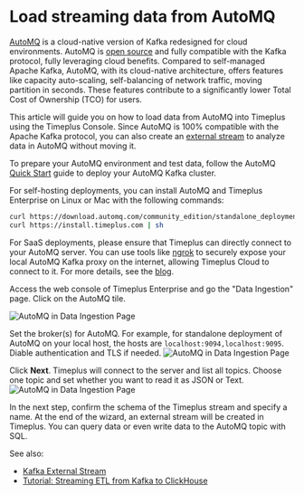 # Load streaming data from AutoMQ

[AutoMQ](https://docs.automq.com/automq/what-is-automq/overview) is a cloud-native version of Kafka redesigned for cloud environments. AutoMQ is [open source](https://github.com/AutoMQ/automq) and fully compatible with the Kafka protocol, fully leveraging cloud benefits. Compared to self-managed Apache Kafka, AutoMQ, with its cloud-native architecture, offers features like capacity auto-scaling, self-balancing of network traffic, moving partition in seconds. These features contribute to a significantly lower Total Cost of Ownership (TCO) for users.

This article will guide you on how to load data from AutoMQ into Timeplus using the Timeplus Console. Since AutoMQ is 100% compatible with the Apache Kafka protocol, you can also create an [external stream](external-stream) to analyze data in AutoMQ without moving it.

To prepare your AutoMQ environment and test data, follow the AutoMQ [Quick Start](https://docs.automq.com/automq/getting-started) guide to deploy your AutoMQ Kafka cluster.

For self-hosting deployments, you can install AutoMQ and Timeplus Enterprise on Linux or Mac with the following commands:

```bash
curl https://download.automq.com/community_edition/standalone_deployment/install_run.sh | bash
curl https://install.timeplus.com | sh
```

For SaaS deployments, please ensure that Timeplus can directly connect to your AutoMQ server. You can use tools like [ngrok](https://ngrok.com/) to securely expose your local AutoMQ Kafka proxy on the internet, allowing Timeplus Cloud to connect to it. For more details, see the [blog](https://www.timeplus.com/post/timeplus-cloud-with-ngrok).

Access the web console of Timeplus Enterprise and go the "Data Ingestion" page. Click on the AutoMQ tile.

![AutoMQ in Data Ingestion Page](/img/automq_tile.png)

Set the broker(s) for AutoMQ. For example, for standalone deployment of AutoMQ on your local host, the hosts are `localhost:9094,localhost:9095`. Diable authentication and TLS if needed.
![AutoMQ in Data Ingestion Page](/img/automq_broker.png)

Click **Next**. Timeplus will connect to the server and list all topics. Choose one topic and set whether you want to read it as JSON or Text.
![AutoMQ in Data Ingestion Page](/img/automq_topic.png)

In the next step, confirm the schema of the Timeplus stream and specify a name. At the end of the wizard, an external stream will be created in Timeplus. You can query data or even write data to the AutoMQ topic with SQL.

See also:
* [Kafka External Stream](proton-kafka)
* [Tutorial: Streaming ETL from Kafka to ClickHouse](tutorial-sql-etl-kafka-to-ch)
